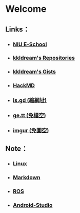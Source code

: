 # Welcome

## Links：
* ### [NIU E-School](http://eschool.niu.edu.tw/)
* ### [kkldream's Repositories](https://github.com/kkldream?tab=repositories)
* ### [kkldream's Gists](https://gist.github.com/kkldream)
* ### [HackMD](https://hackmd.io/)
* ### [is.gd (縮網址)](https://is.gd/)
* ### [ge.tt (免檔空)](http://ge.tt/)
* ### [imgur (免圖空)](https://imgur.com/)

## Note：
* ### [Linux](https://github.com/kkldream/Linux)
* ### [Markdown](https://github.com/kkldream/Markdown)
* ### [ROS](https://github.com/kkldream/ROS)
* ### [Android-Studio](https://github.com/kkldream/Android-Studio)